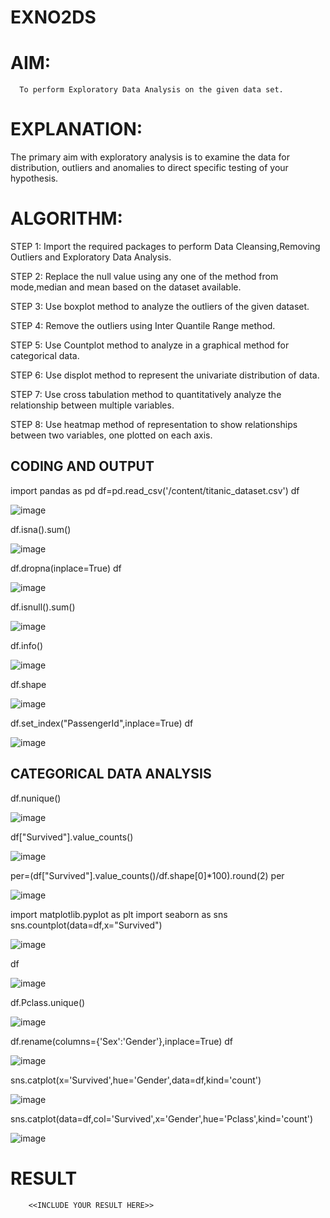 # EXNO2DS
# AIM:
      To perform Exploratory Data Analysis on the given data set.
      
# EXPLANATION:
  The primary aim with exploratory analysis is to examine the data for distribution, outliers and anomalies to direct specific testing of your hypothesis.
  
# ALGORITHM:
STEP 1: Import the required packages to perform Data Cleansing,Removing Outliers and Exploratory Data Analysis.

STEP 2: Replace the null value using any one of the method from mode,median and mean based on the dataset available.

STEP 3: Use boxplot method to analyze the outliers of the given dataset.

STEP 4: Remove the outliers using Inter Quantile Range method.

STEP 5: Use Countplot method to analyze in a graphical method for categorical data.

STEP 6: Use displot method to represent the univariate distribution of data.

STEP 7: Use cross tabulation method to quantitatively analyze the relationship between multiple variables.

STEP 8: Use heatmap method of representation to show relationships between two variables, one plotted on each axis.

## CODING AND OUTPUT

import pandas as pd
df=pd.read_csv('/content/titanic_dataset.csv')
df

![image](https://github.com/user-attachments/assets/3fc8c2b7-f2ec-485a-ad5f-5a388467aef4)

df.isna().sum()

![image](https://github.com/user-attachments/assets/4bdc45c2-469e-4ce7-946c-37c5a94db330)

df.dropna(inplace=True)
df

![image](https://github.com/user-attachments/assets/d452b5f5-7dfd-46e4-a3f6-87d8242a7ded)

df.isnull().sum()

![image](https://github.com/user-attachments/assets/7cfafa01-d198-4ad9-ab7f-e3382f997480)

df.info()

![image](https://github.com/user-attachments/assets/4e72bf0f-9121-4e5a-bd29-b80ee2707926)

df.shape

![image](https://github.com/user-attachments/assets/be7071cf-c11a-4c1a-9b1b-e81524ef7c7b)

df.set_index("PassengerId",inplace=True)
df

![image](https://github.com/user-attachments/assets/c3059a8d-a60e-432f-8896-72f4c9c671e7)

## CATEGORICAL DATA ANALYSIS

df.nunique()

![image](https://github.com/user-attachments/assets/df235ddd-a9e7-440b-9a42-de9d85bc1fa3)

df["Survived"].value_counts()

![image](https://github.com/user-attachments/assets/c94f788a-1ccf-41fa-8aea-3c867bce3ce0)

per=(df["Survived"].value_counts()/df.shape[0]*100).round(2)
per

![image](https://github.com/user-attachments/assets/8f784a26-566d-4374-8861-c3a0f5d486bc)

import matplotlib.pyplot as plt
import seaborn as sns
sns.countplot(data=df,x="Survived")

![image](https://github.com/user-attachments/assets/96f77cbb-2280-40f3-9c1f-b6874289111c)

df

![image](https://github.com/user-attachments/assets/63e55354-234b-4db9-ad98-fec5df696a4d)

df.Pclass.unique()

![image](https://github.com/user-attachments/assets/48188e4a-a8c2-41fb-a68d-9f62bafc628c)

df.rename(columns={'Sex':'Gender'},inplace=True)
df

![image](https://github.com/user-attachments/assets/0c371f21-c55c-4198-922c-67d9cc79219b)

sns.catplot(x='Survived',hue='Gender',data=df,kind='count')

![image](https://github.com/user-attachments/assets/24724709-fa51-4298-8cfc-34399b2395ac)

sns.catplot(data=df,col='Survived',x='Gender',hue='Pclass',kind='count')

![image](https://github.com/user-attachments/assets/8373d0da-9135-4e68-a9bf-127e21c3d517)

# RESULT
        <<INCLUDE YOUR RESULT HERE>>
